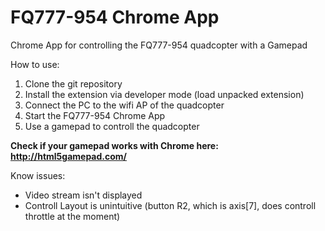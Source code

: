 # FQ777-954 Chrome App
Chrome App for controlling the FQ777-954 quadcopter with a Gamepad

How to use:

1. Clone the git repository
2. Install the extension via developer mode (load unpacked extension)
3. Connect the PC to the wifi AP of the quadcopter
4. Start the FQ777-954 Chrome App
5. Use a gamepad to controll the quadcopter

**Check if your gamepad works with Chrome here: http://html5gamepad.com/**

Know issues:
* Video stream isn't displayed
* Controll Layout is unintuitive (button R2, which is axis[7], does controll throttle at the moment)
